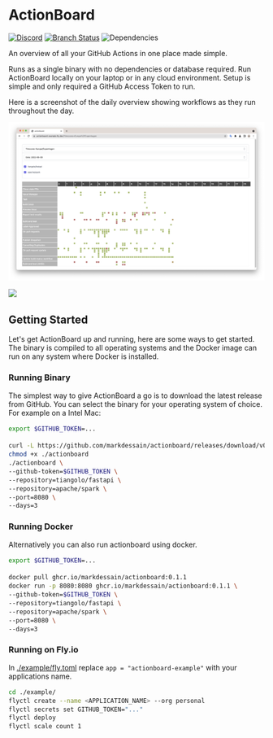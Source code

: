ActionBoard
=======

[![Discord](https://img.shields.io/discord/984425829792628766?label=discord&logo=discord&style=flat-square&logoColor=white)](https://discord.gg/nuHmcUJN) [![Branch Status](https://img.shields.io/github/checks-status/markdessain/actionboard/main?label=main&logo=github&style=flat-square&logoColor=white)](https://github.com/markdessain/actionboard/tree/main) ![Dependencies](https://img.shields.io/librariesio/github/markdessain/actionboard?label=dependencies&logo=github&style=flat-square&logoColor=white)


An overview of all your GitHub Actions in one place made simple.

Runs as a single binary with no dependencies or database required. Run ActionBoard locally on your laptop or in any cloud environment. Setup is simple and only required a GitHub Access Token to run.

Here is a screenshot of the daily overview showing workflows as they run throughout the day.

![main page](./docs/main.png)

![](https://discord.gg/zZ6sWVg6NT)
## Getting Started

Let's get ActionBoard up and running, here are some ways to get started. The binary is compiled to all operating systems and the Docker image can run on any system where Docker is installed.

### Running Binary

The simplest way to give ActionBoard a go is to download the latest release from GitHub. You can select the binary for your operating system of choice. For example on a Intel Mac:

```bash
export $GITHUB_TOKEN=...

curl -L https://github.com/markdessain/actionboard/releases/download/v0.1.1/actionboard-darwin-amd64 > actionboard
chmod +x ./actionboard
./actionboard \
--github-token=$GITHUB_TOKEN \
--repository=tiangolo/fastapi \
--repository=apache/spark \
--port=8080 \
--days=3
```

### Running Docker

Alternatively you can also run actionboard using docker.

```bash
export $GITHUB_TOKEN=...

docker pull ghcr.io/markdessain/actionboard:0.1.1
docker run -p 8080:8080 ghcr.io/markdessain/actionboard:0.1.1 \
--github-token=$GITHUB_TOKEN \
--repository=tiangolo/fastapi \
--repository=apache/spark \
--port=8080 \ 
--days=3
```


### Running on Fly.io

In [./example/fly.toml](./example/fly.toml) replace `app = "actionboard-example"`  with your applications name.

```bash
cd ./example/
flyctl create --name <APPLICATION_NAME> --org personal
flyctl secrets set GITHUB_TOKEN="..."
flyctl deploy
flyctl scale count 1
```